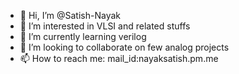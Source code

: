 - 👋 Hi, I’m @Satish-Nayak
- 👀 I’m interested in VLSI and related stuffs
- 🌱 I’m currently learning verilog
- 💞️ I’m looking to collaborate on few analog projects
- 📫 How to reach me: mail_id:nayaksatish.pm.me

<!---
Satish-Nayak/Satish-Nayak is a ✨ special ✨ repository because its `README.md` (this file) appears on your GitHub profile.
You can click the Preview link to take a look at your changes.
--->
